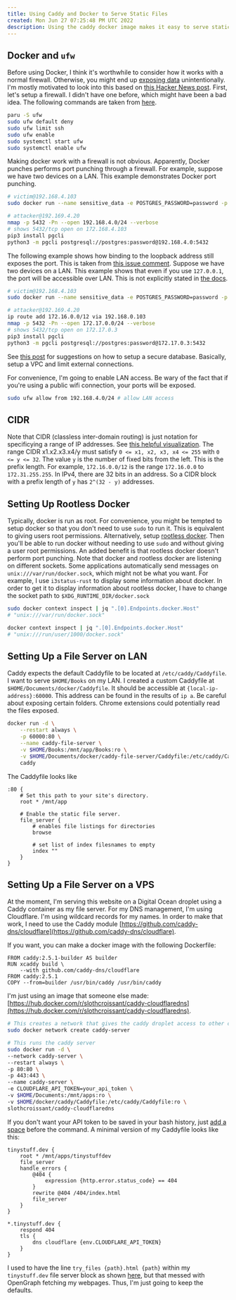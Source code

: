 ```yaml
---
title: Using Caddy and Docker to Serve Static Files
created: Mon Jun 27 07:25:48 PM UTC 2022
description: Using the caddy docker image makes it easy to serve static files.
---
```


## Docker and `ufw`

Before using Docker, I think it's worthwhile to consider how it works with a normal firewall.
Otherwise, you might end up [exposing data](https://news.ycombinator.com/item?id=27613217) unintentionally.
I'm mostly motivated to look into this based on [this Hacker News post](https://news.ycombinator.com/item?id=31839936).
First, let's setup a firewall.
I didn't have one before, which might have been a bad idea.
The following commands are taken from [here](https://wiki.archlinux.org/title/Uncomplicated_Firewall).

```bash
paru -S ufw
sudo ufw default deny
sudo ufw limit ssh
sudo ufw enable
sudo systemctl start ufw
sudo systemctl enable ufw
```

Making docker work with a firewall is not obvious.
Apparently, Docker punches performs port punching through a firewall.
For example, suppose we have two devices on a LAN.
This example demonstrates Docker port punching.

```bash
# victim@192.168.4.103
sudo docker run --name sensitive_data -e POSTGRES_PASSWORD=password -p 5432:5432 postgres

# attacker@192.169.4.20
nmap -p 5432 -Pn --open 192.168.4.0/24 --verbose
# shows 5432/tcp open on 172.168.4.103
pip3 install pgcli
python3 -m pgcli postgresql://postgres:password@192.168.4.0:5432
```

The following example shows how binding to the loopback address still exposes the port.
This is taken from [this issue comment](https://github.com/moby/moby/issues/22054#issuecomment-962202433).
Suppose we have two devices on a LAN.
This example shows that even if you use `127.0.0.1`, the port will be accessible over LAN.
This is not explicitly stated in [the docs](https://docs.docker.com/engine/reference/commandline/run/#publish-or-expose-port--p---expose).

```bash
# victim@192.168.4.103
sudo docker run --name sensitive_data -e POSTGRES_PASSWORD=password -p 127.0.0.1:5432:5432 postgres

# attacker@192.169.4.20
ip route add 172.16.0.0/12 via 192.168.0.103
nmap -p 5432 -Pn --open 172.17.0.0/24 --verbose
# shows 5432/tcp open on 172.17.0.3
pip3 install pgcli
python3 -m pgcli postgresql://postgres:password@172.17.0.3:5432
```

See [this post](https://news.ycombinator.com/item?id=27615346) for suggestions on how to setup a secure database.
Basically, setup a VPC and limit external connections.

For convenience, I'm going to enable LAN access.
Be wary of the fact that if you're using a public wifi connection, your ports will be exposed.

```bash
sudo ufw allow from 192.168.4.0/24 # allow LAN access
```

## CIDR

Note that CIDR (classless inter-domain routing) is just notation for specificying a range of IP addresses.
See [this helpful visualization](https://news.ycombinator.com/item?id=10730756).
The range CIDR x1.x2.x3.x4/y must satisfy `0 <= x1, x2, x3, x4 <= 255` with `0 <= y <= 32`.
The value `y` is the number of fixed bits from the left.
This is the prefix length.
For example, `172.16.0.0/12` is the range `172.16.0.0` to `172.31.255.255`.
In IPv4, there are 32 bits in an address.
So a CIDR block with a prefix length of `y` has `2^(32 - y)` addresses.

## Setting Up Rootless Docker

Typically, docker is run as root.
For convenience, you might be tempted to setup docker so that you don't need to use `sudo` to run it.
This is equivalent to giving users root permissions.
Alternatively, setup [rootless docker](https://docs.docker.com/engine/security/rootless/).
Then you'll be able to run docker without needing to use `sudo` and without giving a user root permissions.
An added benefit is that rootless docker doesn't perform port punching.
Note that docker and rootless docker are listening on different sockets.
Some applications automatically send messages on `unix:///var/run/docker.sock`,
which might not be what you want.
For example, I use `i3status-rust` to display some information about docker.
In order to get it to display information about rootless docker, I have to change the socket path to
`$XDG_RUNTIME_DIR/docker.sock`

```bash
sudo docker context inspect | jq ".[0].Endpoints.docker.Host"
# "unix:///var/run/docker.sock"

docker context inspect | jq ".[0].Endpoints.docker.Host"
# "unix:///run/user/1000/docker.sock"
```

## Setting Up a File Server on LAN

Caddy expects the default Caddyfile to be located at `/etc/caddy/Caddyfile`.
I want to serve `$HOME/Books` on my LAN.
I created a custom Caddyfile at `$HOME/Documents/docker/Caddyfile`.
It should be accessible at `{local-ip-address}:60000`.
This address can be found in the results of `ip a`.
Be careful about exposing certain folders.
Chrome extensions could potentially read the files exposed.

```bash
docker run -d \
	--restart always \
	-p 60000:80 \
	--name caddy-file-server \
	-v $HOME/Books:/mnt/app/Books:ro \
	-v $HOME/Documents/docker/caddy-file-server/Caddyfile:/etc/caddy/Caddyfile:ro \
	caddy
```

The Caddyfile looks like

```text
:80 {
	# Set this path to your site's directory.
	root * /mnt/app

	# Enable the static file server.
	file_server {
		# enables file listings for directories
		browse

		# set list of index filesnames to empty
		index ""
	}
}
```

## Setting Up a File Server on a VPS

At the moment, I'm serving this website on a Digital Ocean droplet using a Caddy container as my file server.
For my DNS management, I'm using Cloudflare.
I'm using wildcard records for my names.
In order to make that work, I need to use the Caddy module [https://github.com/caddy-dns/cloudflare](https://github.com/caddy-dns/cloudflare).

If you want, you can make a docker image with the following Dockerfile:

```docker
FROM caddy:2.5.1-builder AS builder
RUN xcaddy build \
    --with github.com/caddy-dns/cloudflare
FROM caddy:2.5.1
COPY --from=builder /usr/bin/caddy /usr/bin/caddy
```

I'm just using an image that someone else made: [https://hub.docker.com/r/slothcroissant/caddy-cloudflaredns](https://hub.docker.com/r/slothcroissant/caddy-cloudflaredns).

```bash
# This creates a network that gives the caddy droplet access to other containers on the network
sudo docker network create caddy-server

# This runs the caddy server
sudo docker run -d \
--network caddy-server \
--restart always \
-p 80:80 \
-p 443:443 \
--name caddy-server \
-e CLOUDFLARE_API_TOKEN=your_api_token \
-v $HOME/Documents:/mnt/apps:ro \
-v $HOME/docker/caddy/Caddyfile:/etc/caddy/Caddyfile:ro \
slothcroissant/caddy-cloudflaredns
```

If you don't want your API token to be saved in your bash history, just [add a space](https://stackoverflow.com/questions/6475524/how-do-i-prevent-commands-from-showing-up-in-bash-history) before the command.
A minimal version of my Caddyfile looks like this:

```text
tinystuff.dev {
	root * /mnt/apps/tinystuffdev
	file_server
	handle_errors {
		@404 {
			expression {http.error.status_code} == 404
		}
		rewrite @404 /404/index.html
		file_server
	}
}

*.tinystuff.dev {
	respond 404
	tls {
		dns cloudflare {env.CLOUDFLARE_API_TOKEN}
	}
}
```

I used to have the line `try_files {path}.html {path}`
within my `tinystuff.dev` file server block as shown [here](https://caddyserver.com/docs/v2-upgrade#ext),
but that messed with OpenGraph fetching my webpages.
Thus, I'm just going to keep the defaults.
